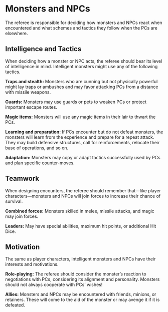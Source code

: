 # Monsters and NPCs

The referee is responsible for deciding how monsters and NPCs react when encountered and what schemes and tactics they follow when the PCs are elsewhere.

## Intelligence and Tactics

When deciding how a monster or NPC acts, the referee should bear its level of intelligence in mind. Intelligent monsters might use any of the following tactics.

**Traps and stealth:** Monsters who are cunning but not physically powerful might lay traps or ambushes and may favor attacking PCs from a distance with missile weapons.

**Guards:** Monsters may use guards or pets to weaken PCs or protect important escape routes.

**Magic items:** Monsters will use any magic items in their lair to thwart the PCs.

**Learning and preparation:** If PCs encounter but do not defeat monsters, the monsters will learn from the experience and prepare for a repeat attack. They may build defensive structures, call for reinforcements, relocate their base of operations, and so on.

**Adaptation:** Monsters may copy or adapt tactics successfully used by PCs and plan specific counter-moves.

## Teamwork

When designing encounters, the referee should remember that—like player characters—monsters and NPCs will join forces to increase their chance of survival.

**Combined forces:** Monsters skilled in melee, missile attacks, and magic may join forces.

**Leaders:** May have special abilities, maximum hit points, or additional Hit Dice.

## Motivation

The same as player characters, intelligent monsters and NPCs have their interests and motivations.

**Role-playing:** The referee should consider the monster’s reaction to negotiations with PCs, considering its alignment and personality. Monsters should not always cooperate with PCs’ wishes!

**Allies:** Monsters and NPCs may be encountered with friends, minions, or retainers. These will come to the aid of the monster or may avenge it if it is defeated.